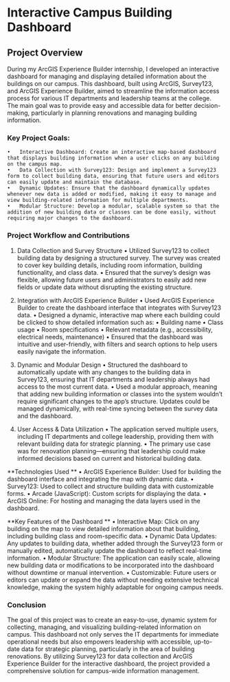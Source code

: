 # Interactive Campus Building Dashboard

## Project Overview

During my ArcGIS Experience Builder internship, I developed an interactive dashboard for managing and displaying detailed information about the buildings on our campus. This dashboard, built using ArcGIS, Survey123, and ArcGIS Experience Builder, aimed to streamline the information access process for various IT departments and leadership teams at the college. The main goal was to provide easy and accessible data for better decision-making, particularly in planning renovations and managing building information.

### Key Project Goals:
	•	Interactive Dashboard: Create an interactive map-based dashboard that displays building information when a user clicks on any building on the campus map.
	•	Data Collection with Survey123: Design and implement a Survey123 form to collect building data, ensuring that future users and editors can easily update and maintain the database.
	•	Dynamic Updates: Ensure that the dashboard dynamically updates whenever new data is added or modified, making it easy to manage and view building-related information for multiple departments.
	•	Modular Structure: Develop a modular, scalable system so that the addition of new building data or classes can be done easily, without requiring major changes to the dashboard.

### Project Workflow and Contributions

1. Data Collection and Survey Structure
	•	Utilized Survey123 to collect building data by designing a structured survey. The survey was created to cover key building details, including room information, building functionality, and class data.
	•	Ensured that the survey’s design was flexible, allowing future users and administrators to easily add new fields or update data without disrupting the existing structure.

2. Integration with ArcGIS Experience Builder
	•	Used ArcGIS Experience Builder to create the dashboard interface that integrates with Survey123 data.
	•	Designed a dynamic, interactive map where each building could be clicked to show detailed information such as:
	•	Building name
	•	Class usage
	•	Room specifications
	•	Relevant metadata (e.g., accessibility, electrical needs, maintenance)
	•	Ensured that the dashboard was intuitive and user-friendly, with filters and search options to help users easily navigate the information.

3. Dynamic and Modular Design
	•	Structured the dashboard to automatically update with any changes to the building data in Survey123, ensuring that IT departments and leadership always had access to the most current data.
	•	Used a modular approach, meaning that adding new building information or classes into the system wouldn’t require significant changes to the app’s structure. Updates could be managed dynamically, with real-time syncing between the survey data and the dashboard.

4. User Access & Data Utilization
	•	The application served multiple users, including IT departments and college leadership, providing them with relevant building data for strategic planning.
	•	The primary use case was for renovation planning—ensuring that leadership could make informed decisions based on current and historical building data.

**Technologies Used
**	•	ArcGIS Experience Builder: Used for building the dashboard interface and integrating the map with dynamic data.
	•	Survey123: Used to collect and structure building data with customizable forms.
	•	Arcade (JavaScript): Custom scripts for displaying the data.
	•	ArcGIS Online: For hosting and managing the data layers used in the dashboard.

**Key Features of the Dashboard
**	•	Interactive Map: Click on any building on the map to view detailed information about that building, including building class and room-specific data.
	•	Dynamic Data Updates: Any updates to building data, whether added through the Survey123 form or manually edited, automatically update the dashboard to reflect real-time information.
	•	Modular Structure: The application can easily scale, allowing new building data or modifications to be incorporated into the dashboard without downtime or manual intervention.
	•	Customizable: Future users or editors can update or expand the data without needing extensive technical knowledge, making the system highly adaptable for ongoing campus needs.

### Conclusion

The goal of this project was to create an easy-to-use, dynamic system for collecting, managing, and visualizing building-related information on campus. This dashboard not only serves the IT departments for immediate operational needs but also empowers leadership with accessible, up-to-date data for strategic planning, particularly in the area of building renovations. By utilizing Survey123 for data collection and ArcGIS Experience Builder for the interactive dashboard, the project provided a comprehensive solution for campus-wide information management.
